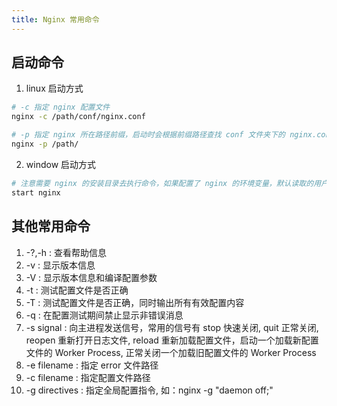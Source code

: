 ```yaml
---
title: Nginx 常用命令
---
```


## 启动命令

1. linux 启动方式
```bash
# -c 指定 nginx 配置文件 
nginx -c /path/conf/nginx.conf

# -p 指定 nginx 所在路径前缀，启动时会根据前缀路径查找 conf 文件夹下的 nginx.conf 配置文件
nginx -p /path/
```

2. window 启动方式
```bash
# 注意需要 nginx 的安装目录去执行命令，如果配置了 nginx 的环境变量，默认读取的用户用户的下的配置，需要 conf、logs 等相关文件夹复制到用户目录才行
start nginx 
```

## 其他常用命令

1. -?,-h : 查看帮助信息
2. -v : 显示版本信息
3. -V : 显示版本信息和编译配置参数
4. -t : 测试配置文件是否正确
5. -T : 测试配置文件是否正确，同时输出所有有效配置内容
6. -q : 在配置测试期间禁止显示非错误消息
7. -s signal : 向主进程发送信号，常用的信号有 stop 快速关闭, quit 正常关闭, reopen 重新打开日志文件, reload 重新加载配置文件，启动一个加载新配置文件的 Worker Process, 正常关闭一个加载旧配置文件的 Worker Process
8. -e filename : 指定 error 文件路径 
9.  -c filename : 指定配置文件路径
10. -g directives : 指定全局配置指令, 如：nginx -g "daemon off;"
